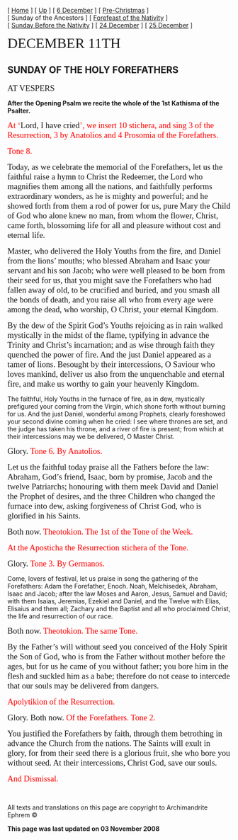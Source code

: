 \[ [Home](index.md) \] \[ [Up](dec-int.md) \] \[ [6 December](6_december.md) \] \[ [Pre-Christmas](pre-christmas.md) \] \[ Sunday of the Ancestors \] \[ [Forefeast of the Nativity](forefeas.md) \] \[ [Sunday Before the Nativity](sunbefnat.md) \] \[ [24 December](24dec.md) \] \[ [25 December](25dec.md) \]

<span style="font-size:24.0pt;mso-bidi-font-size:10.0pt;font-family:&quot;Book Antiqua&quot;">DECEMBER 11TH </span>

SUNDAY OF THE HOLY FOREFATHERS
------------------------------

<span style="font-size:14.0pt;mso-bidi-font-size:10.0pt;font-family:&quot;Book Antiqua&quot;">AT VESPERS</span>

**After the Opening Psalm we recite the whole of the 1st Kathisma of the Psalter.**

<span style="font-size:14.0pt;
mso-bidi-font-size:10.0pt;font-family:&quot;Book Antiqua&quot;;color:red">At ‘</span><span style="font-size:14.0pt;mso-bidi-font-size:10.0pt;font-family:&quot;Book Antiqua&quot;">Lord, I have cried<span style="color:red">’, we insert 10 stichera, and sing 3 of the Resurrection, 3 by Anatolios and 4 Prosomia of the Forefathers. </span></span>

<span style="font-size:14.0pt;mso-bidi-font-size:10.0pt;font-family:&quot;Book Antiqua&quot;;
color:red">Tone 8. </span>

<span style="font-size:14.0pt;
mso-bidi-font-size:10.0pt;font-family:&quot;Book Antiqua&quot;">Today, as we celebrate the memorial of the Forefathers, let us the faithful raise a hymn to Christ the Redeemer, the Lord who magnifies them among all the nations, and faithfully performs extraordinary wonders, as he is mighty and powerful; and he showed forth from them a rod of power for us, pure Mary the Child of God who alone knew no man, from whom the flower, Christ, came forth, blossoming life for all and pleasure without cost and eternal life. </span>

<span style="font-size:14.0pt;
mso-bidi-font-size:10.0pt;font-family:&quot;Book Antiqua&quot;">Master, who delivered the Holy Youths from the fire, and Daniel from the lions’ mouths; who blessed Abraham and Isaac your servant and his son Jacob; who were well pleased to be born from their seed for us, that you might save the Forefathers who had fallen away of old, to be crucified and buried, and you smash all the bonds of death, and you raise all who from every age were among the dead, who worship, O Christ, your eternal Kingdom. </span>

<span style="font-size:14.0pt;
mso-bidi-font-size:10.0pt;font-family:&quot;Book Antiqua&quot;">By the dew of the Spirit God’s Youths rejoicing as in rain walked mystically in the midst of the flame, typifying in advance the Trinity and Christ’s incarnation; and as wise through faith they quenched the power of fire. And the just Daniel appeared as a tamer of lions. Besought by their intercessions, O Saviour who loves mankind, deliver us also from the unquenchable and eternal fire, and make us worthy to gain your heavenly Kingdom. </span>

The faithful, Holy Youths in the furnace of fire, as in dew, mystically prefigured your coming from the Virgin, which shone forth without burning for us. And the just Daniel, wonderful among Prophets, clearly foreshowed your second divine coming when he cried: I see where thrones are set, and the judge has taken his throne, and a river of fire is present; from which at their intercessions may we be delivered, O Master Christ.

<span style="font-size:14.0pt;mso-bidi-font-size:10.0pt;font-family:&quot;Book Antiqua&quot;">Glory. <span style="color:red">Tone 6. By Anatolios.</span> </span>

<span style="font-size:14.0pt;
mso-bidi-font-size:10.0pt;font-family:&quot;Book Antiqua&quot;">Let us the faithful today praise all the Fathers before the law: Abraham, God’s friend, Isaac, born by promise, Jacob and the twelve Patriarchs; honouring with them meek David and Daniel the Prophet of desires, and the three Children who changed the furnace into dew, asking forgiveness of Christ God, who is glorified in his Saints. </span>

<span style="font-size:14.0pt;mso-bidi-font-size:10.0pt;font-family:&quot;Book Antiqua&quot;">Both now. <span style="color:red">Theotokion. The 1st of the Tone of the Week.</span> </span>

<span style="font-size:14.0pt;mso-bidi-font-size:10.0pt;font-family:&quot;Book Antiqua&quot;;
color:red">At the Aposticha the Resurrection stichera of the Tone. </span>

<span style="font-size:14.0pt;mso-bidi-font-size:10.0pt;font-family:&quot;Book Antiqua&quot;">Glory. <span style="color:red">Tone 3. By Germanos.</span> </span>

Come, lovers of festival, let us praise in song the gathering of the Forefathers: Adam the Forefather, Enoch. Noah, Melchisedek, Abraham, Isaac and Jacob; after the law Moses and Aaron, Jesus, Samuel and David; with them Isaias, Jeremias, Ezekiel and Daniel, and the Twelve with Elias, Elisaius and them all; Zachary and the Baptist and all who proclaimed Christ, the life and resurrection of our race.

<span style="font-size:14.0pt;mso-bidi-font-size:10.0pt;font-family:&quot;Book Antiqua&quot;">Both now. <span style="color:red">Theotokion. The same Tone.</span> </span>

<span style="font-size:14.0pt;
mso-bidi-font-size:10.0pt;font-family:&quot;Book Antiqua&quot;">By the Father’s will without seed you conceived of the Holy Spirit the Son of God, who is from the Father without mother before the ages, but for us he came of you without father; you bore him in the flesh and suckled him as a babe; therefore do not cease to intercede that our souls may be delivered from dangers. </span>

<span style="font-size:14.0pt;mso-bidi-font-size:10.0pt;font-family:&quot;Book Antiqua&quot;;
color:red">Apolytikion of the Resurrection. </span>

<span style="font-size:14.0pt;mso-bidi-font-size:10.0pt;font-family:&quot;Book Antiqua&quot;">Glory. Both now. <span style="color:red">Of the Forefathers. Tone 2.</span> </span>

<span style="font-size:14.0pt;
mso-bidi-font-size:10.0pt;font-family:&quot;Book Antiqua&quot;">You justified the Forefathers by faith, through them betrothing in advance the Church from the nations. The Saints will exult in glory, for from their seed there is a glorious fruit, she who bore you without seed. At their intercessions, Christ God, save our souls. </span>

<span style="font-size:14.0pt;mso-bidi-font-size:10.0pt;font-family:&quot;Book Antiqua&quot;;
color:red">And Dismissal. </span>

 

All texts and translations on this page are copyright to
Archimandrite Ephrem ©

**This page was last updated on 03 November 2008**
